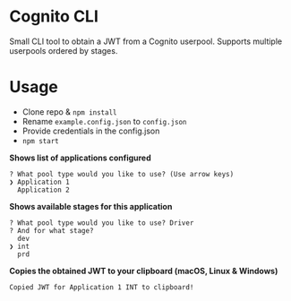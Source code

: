 # Cognito CLI
Small CLI tool to obtain a JWT from a Cognito userpool. Supports multiple userpools ordered by stages.

# Usage
* Clone repo & `npm install`
* Rename `example.config.json` to `config.json`
* Provide credentials in the config.json
* `npm start`

**Shows list of applications configured**
```
? What pool type would you like to use? (Use arrow keys)
❯ Application 1
  Application 2
```

**Shows available stages for this application**
```
? What pool type would you like to use? Driver
? And for what stage?
  dev
❯ int
  prd
```

**Copies the obtained JWT to your clipboard (macOS, Linux & Windows)** 
```
Copied JWT for Application 1 INT to clipboard!
```
